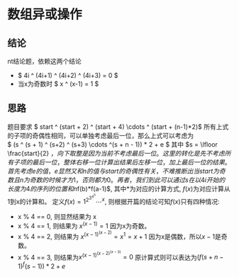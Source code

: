 # 数组异或操作
## 结论
nt结论题，依赖这两个结论
* $ 4i ^ (4i+1) ^ (4i+2) ^ (4i+3) = 0 $ 
* 当x为奇数时 $ x ^ (x-1) = 1 $
## 思路
题目要求 $ start ^ (start + 2) ^ (start + 4) \cdots ^ (start + (n-1)*2)$
所有上式的子项的奇偶性相同，可以单独考虑最后一位，那么上式可以考虑为  
$ (s ^ (s + 1) ^ (s+2) ^ (s+3) \cdots ^(s + n - 1)) * 2 + e $
其中 $s = \lfloor \frac{start}{2} $， 向下取整是因为当前不考虑最后一位。
这里的转化是先不考虑所有子项的最后一位，整体右移一位计算出结果后左移一位，加上最后一位的结果。  
首先考虑e的值，e显然又和n的值与start的奇偶性有关，不难推断出当start为奇数且n为奇数的时候才为1，否则都为0。
再者，我们到此可以通过s在以4i开始的长度为4的序列的位置和n % 4的值通过分类讨论得出结果，但不够简洁。此时我们可以套用一个套路，对于计算从a到b的某种计算的序列和，可以尝试是否能转变为计算$f(b)*f(a-1)$, 其中\*为对应的计算方式, $f(x)$为对应计算从1到x的计算和。
定义$f(x) = 1 ^ 2 ^ 3 ^ 4 ^ 5 \cdots ^ x$, 则根据开篇的结论可知$f(x)$只有四种情况:
* x % 4 == 0, 则显然结果为 x
* x % 4 == 1, 则结果为 $x ^ (x - 1) = 1$ 因为x为奇数。
* x % 4 == 2, 则结果为 $x ^(x - 1) ^ (x - 2) = x ^ 1 = x + 1$  因为x是偶数，所以$x-1$是奇数。
* x % 4 == 3, 则结果为$x ^ (x -1) ^ (x - 2) ^ (x - 3) = 0$
原计算式则可以表达为$(f(s+n-1) ^ f(s-1))*2 + e$